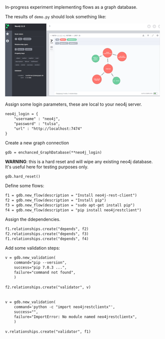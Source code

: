In-progress experiment implementing flows as a graph database.

The results of `demo.py` should look something like:

![](example_images/Screenshot.png)

Assign some login parameters, these are local to your neo4j server.

    neo4j_login = {
        "username" : "neo4j",
        "password" : "tulsa",
        "url" : "http://localhost:7474"
    }

Create a new graph connection

    gdb = enchanced_GraphDatabase(**neo4j_login)

**WARNING**: this is a hard reset and will wipe any existing neo4j database. It's useful here for testing purposes only.

    gdb.hard_reset()

Define some flows:

    f1 = gdb.new_flow(description = "Install neo4j-rest-client")
    f2 = gdb.new_flow(description = "Install pip")
    f3 = gdb.new_flow(description = "sudo apt-get install pip")
    f4 = gdb.new_flow(description = "pip install neo4jrestclient")

Assign the ddependencies.

    f1.relationships.create("depends", f2)
    f2.relationships.create("depends", f3)
    f1.relationships.create("depends", f4)

Add some validation steps:

    v = gdb.new_validation(
        command="pip --version",
        success="pip 7.0.3 ...",
        failure="command not found",
        )

    f2.relationships.create("validator", v)


    v = gdb.new_validation(
        command='python -c "import neo4jrestclientx"',
        success="",
        failure="ImportError: No module named neo4jrestclientx",
        )

    v.relationships.create("validator", f1)

